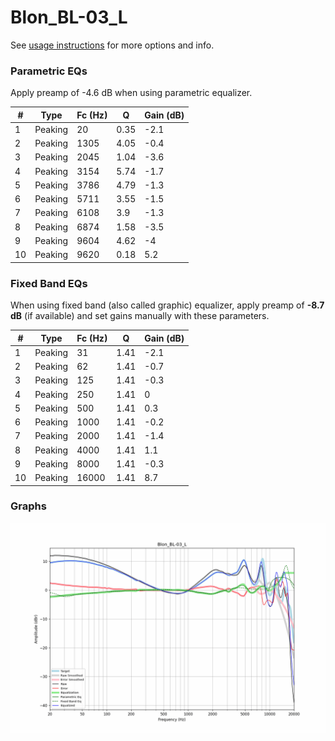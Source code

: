 # Blon_BL-03_L
See [usage instructions](https://github.com/jaakkopasanen/AutoEq#usage) for more options and info.

### Parametric EQs
Apply preamp of -4.6 dB when using parametric equalizer.

|   # | Type    |   Fc (Hz) |    Q |   Gain (dB) |
|-----|---------|-----------|------|-------------|
|   1 | Peaking |        20 | 0.35 |        -2.1 |
|   2 | Peaking |      1305 | 4.05 |        -0.4 |
|   3 | Peaking |      2045 | 1.04 |        -3.6 |
|   4 | Peaking |      3154 | 5.74 |        -1.7 |
|   5 | Peaking |      3786 | 4.79 |        -1.3 |
|   6 | Peaking |      5711 | 3.55 |        -1.5 |
|   7 | Peaking |      6108 | 3.9  |        -1.3 |
|   8 | Peaking |      6874 | 1.58 |        -3.5 |
|   9 | Peaking |      9604 | 4.62 |        -4   |
|  10 | Peaking |      9620 | 0.18 |         5.2 |

### Fixed Band EQs
When using fixed band (also called graphic) equalizer, apply preamp of **-8.7 dB** (if available) and set gains manually with these parameters.

|   # | Type    |   Fc (Hz) |    Q |   Gain (dB) |
|-----|---------|-----------|------|-------------|
|   1 | Peaking |        31 | 1.41 |        -2.1 |
|   2 | Peaking |        62 | 1.41 |        -0.7 |
|   3 | Peaking |       125 | 1.41 |        -0.3 |
|   4 | Peaking |       250 | 1.41 |         0   |
|   5 | Peaking |       500 | 1.41 |         0.3 |
|   6 | Peaking |      1000 | 1.41 |        -0.2 |
|   7 | Peaking |      2000 | 1.41 |        -1.4 |
|   8 | Peaking |      4000 | 1.41 |         1.1 |
|   9 | Peaking |      8000 | 1.41 |        -0.3 |
|  10 | Peaking |     16000 | 1.41 |         8.7 |

### Graphs
![](./Blon_BL-03_L.png)
